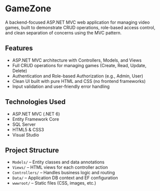 # GameZone
A backend-focused ASP.NET MVC web application for managing video games, built to demonstrate CRUD operations, role-based access control, and clean separation of concerns using the MVC pattern.

## Features

- ASP.NET MVC architecture with Controllers, Models, and Views
- Full CRUD operations for managing games (Create, Read, Update, Delete)
- Authentication and Role-based Authorization (e.g., Admin, User)
- Clean UI built with pure HTML and CSS (no frontend frameworks)
- Input validation and user-friendly error handling

## Technologies Used

- ASP.NET MVC (.NET 6)
- Entity Framework Core
- SQL Server
- HTML5 & CSS3
- Visual Studio

## Project Structure

- `Models/` – Entity classes and data annotations
- `Views/` – HTML views for each controller action
- `Controllers/` – Handles business logic and routing
- `Data/` – Application DB context and EF configuration
- `wwwroot/` – Static files (CSS, images, etc.)
